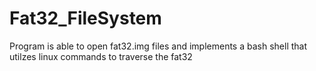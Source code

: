 # Fat32_FileSystem

Program is able to open fat32.img files and implements a bash shell that utilzes linux commands to traverse the fat32
